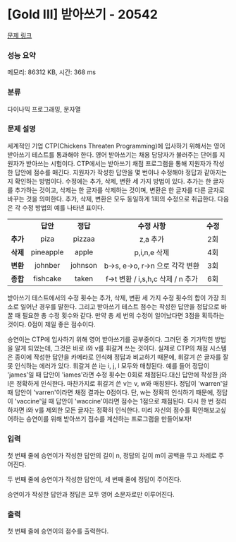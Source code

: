 # [Gold III] 받아쓰기 - 20542 

[문제 링크](https://www.acmicpc.net/problem/20542) 

### 성능 요약

메모리: 86312 KB, 시간: 368 ms

### 분류

다이나믹 프로그래밍, 문자열

### 문제 설명

<p>세계적인 기업 CTP(Chickens Threaten Programming)에 입사하기 위해서는 영어 받아쓰기 테스트를 통과해야 한다. 영어 받아쓰기는 채용 담당자가 불러주는 단어를 지원자가 받아쓰는 시험이다. CTP에서는 받아쓰기 채점 프로그램을 통해 지원자가 작성한 답안에 점수를 매긴다. 지원자가 작성한 답안을 몇 번이나 수정해야 정답과 같아지는지 확인하는 방법이다. 수정에는 추가, 삭제, 변환 세 가지 방법이 있다. 추가는 한 글자를 추가하는 것이고, 삭제는 한 글자를 삭제하는 것이며, 변환은 한 글자를 다른 글자로 바꾸는 것을 의미한다. 추가, 삭제, 변환은 모두 동일하게 1회의 수정으로 취급한다. 다음은 각 수정 방법의 예를 나타낸 표이다.</p>


<table class="table table-bordered" style="width: 500px;">
	<tbody>
		<tr>
			<td> </td>
			<td style="text-align: center;"><strong>답안</strong></td>
			<td style="text-align: center;"><strong>정답</strong></td>
			<td style="text-align: center;"><b>수정 사항</b></td>
			<td style="text-align: center;"><strong>수정</strong></td>
		</tr>
		<tr>
			<td style="text-align: center;"><strong>추가</strong></td>
			<td style="text-align: center;">piza</td>
			<td style="text-align: center;">pizzaa</td>
			<td style="text-align: center;">z,a 추가</td>
			<td style="text-align: center;">2회</td>
		</tr>
		<tr>
			<td style="text-align: center;"><strong>삭제</strong></td>
			<td style="text-align: center;">pineapple</td>
			<td style="text-align: center;">apple</td>
			<td style="text-align: center;">p,i,n,e 삭제</td>
			<td style="text-align: center;">4회</td>
		</tr>
		<tr>
			<td style="text-align: center;"><strong>변환</strong></td>
			<td style="text-align: center;">johnber</td>
			<td style="text-align: center;">johnson</td>
			<td style="text-align: center;">b->s, e->o, r->n 으로 각각 변환</td>
			<td style="text-align: center;">3회</td>
		</tr>
		<tr>
			<td style="text-align: center;"><strong>종합</strong></td>
			<td style="text-align: center;">fishcake</td>
			<td style="text-align: center;">taken</td>
			<td style="text-align: center;">f->t  변환 / i,s,h,c 삭제 / n 추가</td>
			<td style="text-align: center;">6회</td>
		</tr>
	</tbody>
</table>

<p>받아쓰기 테스트에서의 수정 횟수는 추가, 삭제, 변환 세 가지 수정 횟수의 합이 가장 최소로 일어난 경우를 말한다. 그리고 받아쓰기 테스트 점수는 작성한 답안을 정답으로 바꿀 때 필요한 총 수정 횟수와 같다. 만약 총 세 번의 수정이 일어났다면 3점을 획득하는 것이다. 0점이 제일 좋은 점수이다.</p>

<p>승연이는 CTP에 입사하기 위해 영어 받아쓰기를 공부중이다. 그러던 중 기가막힌 방법을 알게 되었는데, 그것은 바로 i와 v를 휘갈겨 쓰는 것이다. 실제로 CTP의 채점 시스템은 종이에 작성한 답안을 카메라로 인식해 정답과 비교하기 때문에, 휘갈겨 쓴 글자를 잘못 인식하는 에러가 있다. 휘갈겨 쓴 i는 i, j, l 모두와 매칭된다. 예를 들어 정답이 'james'일 때 답안이 'iames'라면 수정 횟수는 0회로 채점된다.대신 답안에 작성한 j와 l은 정확하게 인식한다. 마찬가지로 휘갈겨 쓴 v는 v, w와 매칭된다. 정답이 'warren'일 때 답안이 'varren'이라면 채점 결과는 0점이다. 단, w는 정확히 인식하기 때문에, 정답이 'vaccine'일 때 답안이 'waccine'이라면 점수는 1점으로 채점된다. 다시 한 번 정리하자면 i와 v를 제외한 모든 글자는 정확히 인식한다. 미리 자신의 점수를 확인해보고싶어하는 승연이를 위해 받아쓰기 점수를 계산하는 프로그램을 만들어보자!</p>

### 입력 

 <p>첫 번째 줄에 승연이가 작성한 답안의 길이 n, 정답의 길이 m이 공백을 두고 차례로 주어진다.</p>

<p><meta charset="utf-8"></p>

<p dir="ltr">두 번째 줄에 승연이가 작성한 답안이, 세 번째 줄에 정답이 주어진다.</p>

<p dir="ltr">승연이가 작성한 답안과 정답은 모두 영어 소문자로만 이루어진다.</p>

### 출력 

 <p>첫 번째 줄에 승연이의 점수를 출력한다.</p>

